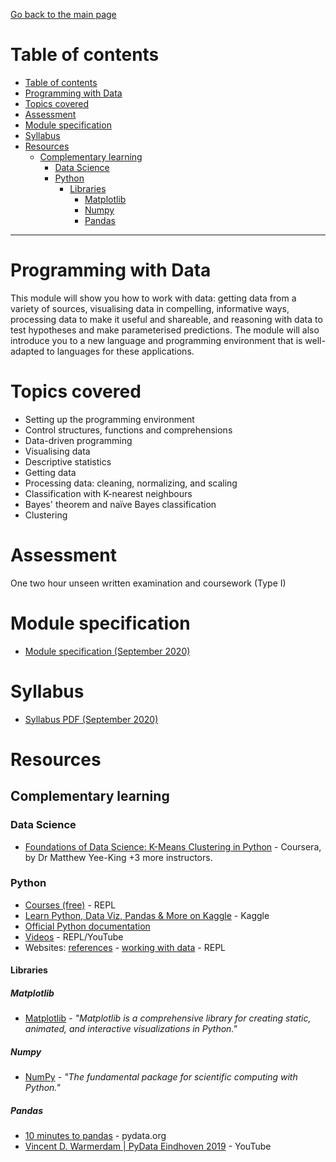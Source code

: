[Go back to the main page](../../../README.md)

# Table of contents

* [Table of contents](#table-of-contents)
* [Programming with Data](#programming-with-data)
* [Topics covered](#topics-covered)
* [Assessment](#assessment)
* [Module specification](#module-specification)
* [Syllabus](#syllabus)
* [Resources](#resources)
  * [Complementary learning](#complementary-learning)
    * [Data Science](#data-science)
    * [Python](#python)
      * [Libraries](#libraries)
        * [Matplotlib](#matplotlib)
        * [Numpy](#numpy)
        * [Pandas](#pandas)

---

# Programming with Data

This module will show you how to work with data: getting data from a
variety of sources, visualising data in compelling, informative ways,
processing data to make it useful and shareable, and reasoning with
data to test hypotheses and make parameterised predictions. The module
will also introduce you to a new language and programming environment
that is well-adapted to languages for these applications.

# Topics covered

- Setting up the programming environment
- Control structures, functions and comprehensions
- Data-driven programming
- Visualising data
- Descriptive statistics
- Getting data
- Processing data: cleaning, normalizing, and scaling
- Classification with K-nearest neighbours
- Bayes' theorem and naïve Bayes classification
- Clustering

# Assessment

One two hour unseen written examination and coursework (Type I)

# Module specification

- [Module specification (September 2020)](https://github.com/world-class/binary-assets/blob/master/modules/module_specification/CM2015_PWD-Module-Spec.pdf)

# Syllabus

- [Syllabus PDF (September 2020)](https://github.com/world-class/binary-assets/blob/master/modules/syllabi/Syllabus_CM2015_PWD.pdf)

# Resources

## Complementary learning

### Data Science

- [Foundations of Data Science: K-Means Clustering in Python](https://www.coursera.org/learn/data-science-k-means-clustering-python) - Coursera, by Dr Matthew Yee-King +3 more instructors.

### Python

- [Courses (free)](https://github.com/world-class/REPL/tree/master/online_courses/free#python) - REPL
- [Learn Python, Data Viz, Pandas & More on Kaggle](https://www.kaggle.com/learn/overview) - Kaggle
- [Official Python documentation](https://docs.python.org/3/)
- [Videos](https://github.com/world-class/REPL/tree/master/youtube#python) - REPL/YouTube
- Websites: [references](https://github.com/world-class/REPL/tree/master/websites#python-1) - [working with data](https://github.com/world-class/REPL/tree/master/websites#working-with-data-pandas-numpy-matplotlib-ipython-scikit-learn) - REPL

#### Libraries

##### Matplotlib

- [Matplotlib](https://matplotlib.org/) - _"Matplotlib is a comprehensive library for creating static, animated, and interactive visualizations in Python."_

##### Numpy

- [NumPy](https://numpy.org/) - _"The fundamental package for scientific computing with Python."_

##### Pandas

- [10 minutes to pandas](https://pandas.pydata.org/pandas-docs/stable/user_guide/10min.html) - pydata.org
- [Vincent D. Warmerdam | PyData Eindhoven 2019](https://www.youtube.com/watch?v=yXGCKqo5cEY) - YouTube
